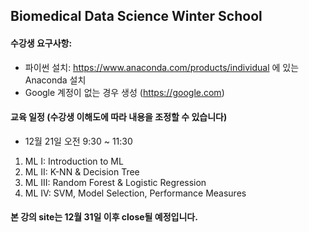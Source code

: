 ## Biomedical Data Science Winter School

#### 수강생 요구사항:
- 파이썬 설치: https://www.anaconda.com/products/individual 에 있는 Anaconda 설치
- Google 계정이 없는 경우 생성 (https://google.com)


#### 교육 일정 (수강생 이해도에 따라 내용을 조정할 수 있습니다)
- 12월 21일 오전 9:30 ~ 11:30

 1. ML I: Introduction to ML
 2. ML II: K-NN & Decision Tree
 3. ML III: Random Forest & Logistic Regression
 4. ML IV: SVM, Model Selection, Performance Measures

#### 본 강의 site는 12월 31일 이후 close될 예정입니다.
